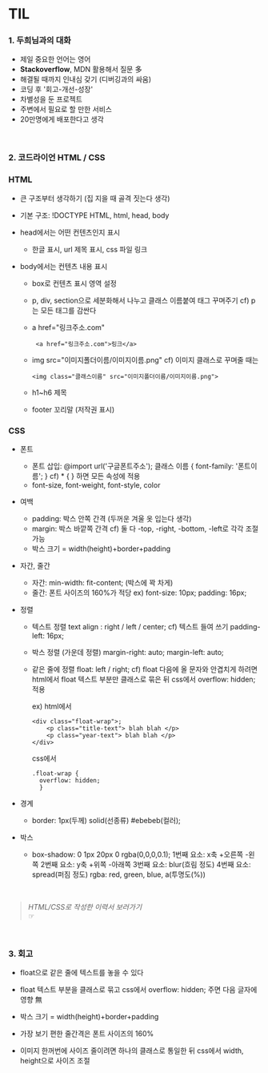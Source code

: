 # TIL

### 1. 두희님과의 대화
   - 제일 중요한 언어는 영어
   - **Stackoverflow**, MDN 활용해서 질문 多
   - 해결될 때까지 인내심 갖기 (디버깅과의 싸움)
   - 코딩 후 '회고-개선-성장'
   - 차별성을 둔 프로젝트
   - 주변에서 필요로 할 만한 서비스
   - 20만명에게 배포한다고 생각
   
   <br/> 
   
###  2. 코드라이언 HTML / CSS 

###  HTML
- 큰 구조부터 생각하기 (집 지을 때 골격 짓는다 생각)

- 기본 구조: !DOCTYPE HTML, html, head, body

- head에서는 어떤 컨텐츠인지 표시
   - 한글 표시, url 제목 표시, css 파일 링크

- body에서는 컨텐츠 내용 표시
   - box로 컨텐츠 표시 영역 설정
   - p, div, section으로 세분화해서 나누고 클래스 이름붙여 태그 꾸며주기
     cf) p는 모든 태그를 감싼다
     
   - a href="링크주소.com"

     ```
      <a href="링크주소.com">링크</a>
      ```
   - img src="이미지폴더이름/이미지이름.png"
     cf) 이미지 클래스로 꾸며줄 때는
    
     ```
     <img class="클래스이름" src="이미지폴더이름/이미지이름.png">
     ```
   - h1~h6 제목
   
   - footer 꼬리말 (저작권 표시)
   
   
   

###  CSS
- 폰트
  - 폰트 삽입: @import url('구글폰트주소'); 
  클래스 이름 { font-family: '폰트이름'; }
       cf) * { } 하면 모든 속성에 적용
  - font-size, font-weight, font-style, color
- 여백
  - padding: 박스 안쪽 간격 (두꺼운 겨울 옷 입는다 생각)
  - margin: 박스 바깥쪽 간격 
    cf) 둘 다 -top, -right, -bottom, -left로 각각 조절 가능
  - 박스 크기 = width(height)+border+padding

- 자간, 줄간
  - 자간: min-width: fit-content; (박스에 꽉 차게)
  - 줄간: 폰트 사이즈의 160%가 적당
    ex) font-size: 10px; padding: 16px;
    
 - 정렬
   - 텍스트 정렬
     text align : right / left / center;
     cf) 텍스트 들여 쓰기 padding-left: 16px;
   - 박스 정렬 (가운데 정렬)
     margin-right: auto;
     margin-left: auto;
   - 같은 줄에 정렬
     float: left / right;
     cf) float 다음에 올 문자와 안겹치게 하려면 html에서 float 텍스트 부분만 클래스로 묶은 뒤 css에서 overflow: hidden; 적용
     
     ex) html에서 
	    ```
      <div class="float-wrap">;
		    <p class="title-text"> blah blah </p>
		    <p class="year-text"> blah blah </p>
	    </div>
      ```
     
     css에서
     ```
     .float-wrap { 
       overflow: hidden; 
       }
     ```

- 경계
  - border: 1px(두께) solid(선종류) #ebebeb(컬러);
  
- 박스
  - box-shadow: 0 1px 20px 0 rgba(0,0,0,0.1);
    1번째 요소: x축 +오른쪽 -왼쪽
    2번째 요소: y축 +위쪽 -아래쪽
    3번째 요소: blur(흐림 정도)
    4번째 요소: spread(퍼짐 정도)
    rgba: red, green, blue, a(투명도(%))    
<br/>

  > *HTML/CSS로 작성한 이력서 보러가기* <br/>
  > ☞ <a href=""></a>

<br/>

### 3. 회고
   - float으로 같은 줄에 텍스트를 놓을 수 있다
   
   - float 텍스트 부분을 클래스로 묶고 
   css에서 overflow: hidden; 주면 다음 글자에 영향 無
   
   - 박스 크기 = width(height)+border+padding
   
   - 가장 보기 편한 줄간격은 폰트 사이즈의 160%
   
   - 이미지 한꺼번에 사이즈 줄이려면 하나의 클래스로 통일한 뒤
   css에서 width, height으로 사이즈 조절
   <br/>